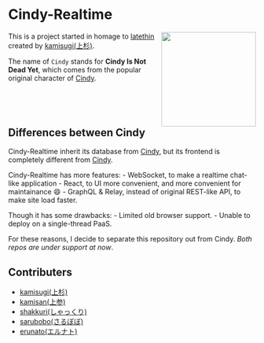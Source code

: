 Cindy-Realtime
==============
<img align="right" height="192" width="192" src="https://github.com/heyrict/cindy-realtime/blob/master/react-boilerplate/app/images/icon-192x192.png" />

This is a project started in homage to [latethin](http://sui-hei.net) created by [kamisugi(上杉)](http://sui-hei.net/mondai/profile/1).

The name of `Cindy` stands for **Cindy Is Not Dead Yet**,
which comes from the popular original character of
[Cindy](http://sui-hei.net/app/webroot/pukiwiki/index.php?%E3%82%B7%E3%83%B3%E3%83%87%E3%82%A3).

<div style="clear:both;" />

Differences between Cindy
-------------------------
Cindy-Realtime inherit its database from [Cindy][1], but its frontend is completely different from [Cindy][1].

Cindy-Realtime has more features:
    - WebSocket, to make a realtime chat-like application
    - React, to UI more convenient, and more convenient for maintainance :smile:
    - GraphQL & Relay, instead of original REST-like API, to make site load faster.

Though it has some drawbacks:
    - Limited old browser support.
    - Unable to deploy on a single-thread PaaS.

For these reasons, I decide to separate this repository out from Cindy.
*Both repos are under support at now*.

Contributers
------------
- [kamisugi(上杉)](http://sui-hei.net/mondai/profile/1)
- [kamisan(上参)](https://github.com/pb10001)
- [shakkuri(しゃっくり)](http://sui-hei.net/mondai/profile/11752)
- [sarubobo(さるぼぼ)](http://sui-hei.net/mondai/profile/6664)
- [erunato(エルナト)](http://sui-hei.net/mondai/profile/15741)


[1]: https://github.com/heyrict/cindy

